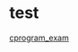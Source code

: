 # test

[cprogram_exam](https://privatebin.net/?8ceeb9e35a5e5938#BFcJgEFVrRNKAxU5cuKkeD2r1PXGDgcgDcUbWuMgaWCg)


